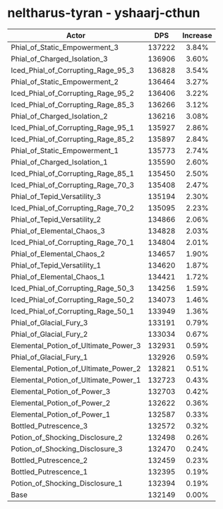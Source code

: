 # neltharus-tyran - yshaarj-cthun
| Actor | DPS | Increase |
|---|:---:|:---:|
|Phial_of_Static_Empowerment_3|137222|3.84%|
|Phial_of_Charged_Isolation_3|136906|3.60%|
|Iced_Phial_of_Corrupting_Rage_95_3|136828|3.54%|
|Phial_of_Static_Empowerment_2|136464|3.27%|
|Iced_Phial_of_Corrupting_Rage_95_2|136406|3.22%|
|Iced_Phial_of_Corrupting_Rage_85_3|136266|3.12%|
|Phial_of_Charged_Isolation_2|136216|3.08%|
|Iced_Phial_of_Corrupting_Rage_95_1|135927|2.86%|
|Iced_Phial_of_Corrupting_Rage_85_2|135897|2.84%|
|Phial_of_Static_Empowerment_1|135773|2.74%|
|Phial_of_Charged_Isolation_1|135590|2.60%|
|Iced_Phial_of_Corrupting_Rage_85_1|135450|2.50%|
|Iced_Phial_of_Corrupting_Rage_70_3|135408|2.47%|
|Phial_of_Tepid_Versatility_3|135194|2.30%|
|Iced_Phial_of_Corrupting_Rage_70_2|135095|2.23%|
|Phial_of_Tepid_Versatility_2|134866|2.06%|
|Phial_of_Elemental_Chaos_3|134828|2.03%|
|Iced_Phial_of_Corrupting_Rage_70_1|134804|2.01%|
|Phial_of_Elemental_Chaos_2|134657|1.90%|
|Phial_of_Tepid_Versatility_1|134620|1.87%|
|Phial_of_Elemental_Chaos_1|134421|1.72%|
|Iced_Phial_of_Corrupting_Rage_50_3|134256|1.59%|
|Iced_Phial_of_Corrupting_Rage_50_2|134073|1.46%|
|Iced_Phial_of_Corrupting_Rage_50_1|133949|1.36%|
|Phial_of_Glacial_Fury_3|133191|0.79%|
|Phial_of_Glacial_Fury_2|133034|0.67%|
|Elemental_Potion_of_Ultimate_Power_3|132931|0.59%|
|Phial_of_Glacial_Fury_1|132926|0.59%|
|Elemental_Potion_of_Ultimate_Power_2|132821|0.51%|
|Elemental_Potion_of_Ultimate_Power_1|132723|0.43%|
|Elemental_Potion_of_Power_3|132703|0.42%|
|Elemental_Potion_of_Power_2|132622|0.36%|
|Elemental_Potion_of_Power_1|132587|0.33%|
|Bottled_Putrescence_3|132572|0.32%|
|Potion_of_Shocking_Disclosure_2|132498|0.26%|
|Potion_of_Shocking_Disclosure_3|132470|0.24%|
|Bottled_Putrescence_2|132459|0.23%|
|Bottled_Putrescence_1|132395|0.19%|
|Potion_of_Shocking_Disclosure_1|132394|0.19%|
|Base|132149|0.00%|
